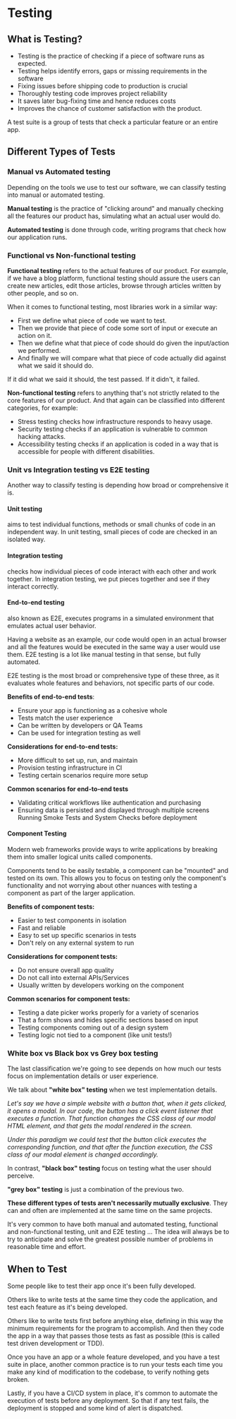 # Testing

## What is Testing?

- Testing is the practice of checking if a piece of software runs as expected.
- Testing helps identify errors, gaps or missing requirements in the software
- Fixing issues before shipping code to production is crucial
- Thoroughly testing code improves project reliability
- It saves later bug-fixing time and hence reduces costs
- Improves the chance of customer satisfaction with the product.

A test suite is a group of tests that check a particular feature or an entire app.


## Different Types of Tests

### Manual vs Automated testing

Depending on the tools we use to test our software, we can classify testing into manual or automated testing.

**Manual testing** is the practice of "clicking around" and manually checking all the features our product has, simulating what an actual user would do.

**Automated testing** is done through code, writing programs that check how our application runs.


### Functional vs Non-functional testing

**Functional testing** refers to the actual features of our product. For example, if we have a blog platform, functional testing should assure the users can create new articles, edit those articles, browse through articles written by other people, and so on.

When it comes to functional testing, most libraries work in a similar way:

- First we define what piece of code we want to test.
- Then we provide that piece of code some sort of input or execute an action on it.
- Then we define what that piece of code should do given the input/action we performed.
- And finally we will compare what that piece of code actually did against what we said it should do.

If it did what we said it should, the test passed. If it didn't, it failed.


**Non-functional testing** refers to anything that's not strictly related to the core features of our product. And that again can be classified into different categories, for example:

- Stress testing checks how infrastructure responds to heavy usage.
- Security testing checks if an application is vulnerable to common hacking attacks.
- Accessibility testing checks if an application is coded in a way that is accessible for people with different disabilities.


### Unit vs Integration testing vs E2E testing

Another way to classify testing is depending how broad or comprehensive it is.

#### Unit testing

aims to test individual functions, methods or small chunks of code in an independent way. In unit testing, small pieces of code are checked in an isolated way.

#### Integration testing

checks how individual pieces of code interact with each other and work together. In integration testing, we put pieces together and see if they interact correctly.

#### End-to-end testing

also known as E2E, executes programs in a simulated environment that emulates actual user behavior.

Having a website as an example, our code would open in an actual browser and all the features would be executed in the same way a user would use them. E2E testing is a lot like manual testing in that sense, but fully automated.

E2E testing is the most broad or comprehensive type of these three, as it evaluates whole features and behaviors, not specific parts of our code.

**Benefits of end-to-end tests**:

- Ensure your app is functioning as a cohesive whole
- Tests match the user experience
- Can be written by developers or QA Teams
- Can be used for integration testing as well

**Considerations for end-to-end tests:**

- More difficult to set up, run, and maintain
- Provision testing infrastructure in CI
- Testing certain scenarios require more setup

**Common scenarios for end-to-end tests**

- Validating critical workflows like authentication and purchasing
- Ensuring data is persisted and displayed through multiple screens
Running Smoke Tests and System Checks before deployment

#### Component Testing

Modern web frameworks provide ways to write applications by breaking them into smaller logical units called components. 

Components tend to be easily testable, a component can be "mounted" and tested on its own. This allows you to focus on testing only the component's functionality and not worrying about other nuances with testing a component as part of the larger application.

**Benefits of component tests:**

- Easier to test components in isolation
- Fast and reliable
- Easy to set up specific scenarios in tests
- Don't rely on any external system to run

**Considerations for component tests:**

- Do not ensure overall app quality
- Do not call into external APIs/Services
- Usually written by developers working on the component

**Common scenarios for component tests:**

- Testing a date picker works properly for a variety of scenarios
- That a form shows and hides specific sections based on input
- Testing components coming out of a design system
- Testing logic not tied to a component (like unit tests!)


### White box vs Black box vs Grey box testing

The last classification we're going to see depends on how much our tests focus on implementation details or user experience.

We talk about **"white box" testing** when we test implementation details.

*Let's say we have a simple website with a button that, when it gets clicked, it opens a modal. In our code, the button has a click event listener that executes a function. That function changes the CSS class of our modal HTML element, and that gets the modal rendered in the screen.*

*Under this paradigm we could test that the button click executes the corresponding function, and that after the function execution, the CSS class of our modal element is changed accordingly.*

In contrast, **"black box" testing** focus on testing what the user should perceive.

**"grey box" testing** is just a combination of the previous two.

**These different types of tests aren't necessarily mutually exclusive**. They can and often are implemented at the same time on the same projects.

It's very common to have both manual and automated testing, functional and non-functional testing, unit and E2E testing ... The idea will always be to try to anticipate and solve the greatest possible number of problems in reasonable time and effort.


## When to Test

Some people like to test their app once it's been fully developed.

Others like to write tests at the same time they code the application, and test each feature as it's being developed.

Others like to write tests first before anything else, defining in this way the minimum requirements for the program to accomplish. And then they code the app in a way that passes those tests as fast as possible (this is called test driven development or TDD).

Once you have an app or a whole feature developed, and you have a test suite in place, another common practice is to run your tests each time you make any kind of modification to the codebase, to verify nothing gets broken.

Lastly, if you have a CI/CD system in place, it's common to automate the execution of tests before any deployment. So that if any test fails, the deployment is stopped and some kind of alert is dispatched.
